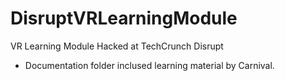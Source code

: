 # DisruptVRLearningModule
VR Learning Module Hacked at TechCrunch Disrupt

- Documentation folder inclused learning material by Carnival.
